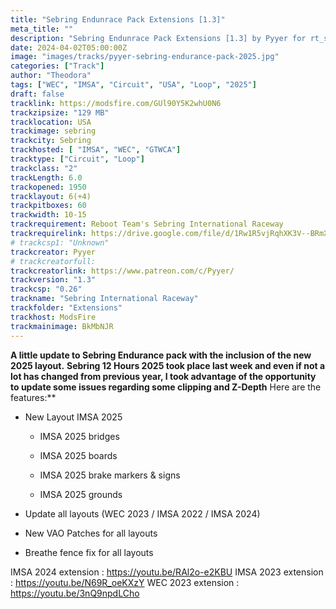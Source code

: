 ```yaml
---
title: "Sebring Endunrace Pack Extensions [1.3]"
meta_title: ""
description: "Sebring Endunrace Pack Extensions [1.3] by Pyyer for rt_sebring assetto corsa"
date: 2024-04-02T05:00:00Z
image: "images/tracks/pyyer-sebring-endurance-pack-2025.jpg"
categories: ["Track"]
author: "Theodora"
tags: ["WEC", "IMSA", "Circuit", "USA", "Loop", "2025"]
draft: false
tracklink: https://modsfire.com/GUl90Y5K2whU0N6
trackzipsize: "129 MB"
tracklocation: USA
trackimage: sebring
trackcity: Sebring
trackhosted: [ "IMSA", "WEC", "GTWCA"]
tracktype: ["Circuit", "Loop"]
trackclass: "2" 
trackLength: 6.0
trackopened: 1950
tracklayout: 6(+4)
trackpitboxes: 60
trackwidth: 10-15
trackrequirement: Reboot Team's Sebring International Raceway
trackrequirelink: https://drive.google.com/file/d/1Rw1R5vjRqhXK3V--BRmXw71UP_ET1MPh/
# trackcsp1: "Unknown"
trackcreator: Pyyer
# trackcreatorfull: 
trackcreatorlink: https://www.patreon.com/c/Pyyer/
trackversion: "1.3"
trackcsp: "0.26"
trackname: "Sebring International Raceway"
trackfolder: "Extensions"
trackhost: ModsFire
trackmainimage: BkMbNJR
---
```


**A little update to Sebring Endurance pack with the inclusion of the new 2025 layout.** 
**Sebring 12 Hours 2025 took place last week and even if not a lot has changed from previous year, I took advantage of the opportunity to update some issues regarding some clipping and Z-Depth**
Here are the features:**

- New Layout IMSA 2025

  - IMSA 2025 bridges

  - IMSA 2025 boards

  - IMSA 2025 brake markers & signs

  - IMSA 2025 grounds

- Update all layouts (WEC 2023 / IMSA 2022 / IMSA 2024)

- New VAO Patches for all layouts

- Breathe fence fix for all layouts


IMSA 2024 extension : https://youtu.be/RAl2o-e2KBU
IMSA 2023 extension : https://youtu.be/N69R_oeKXzY
WEC 2023 extension : https://youtu.be/3nQ9npdLCho